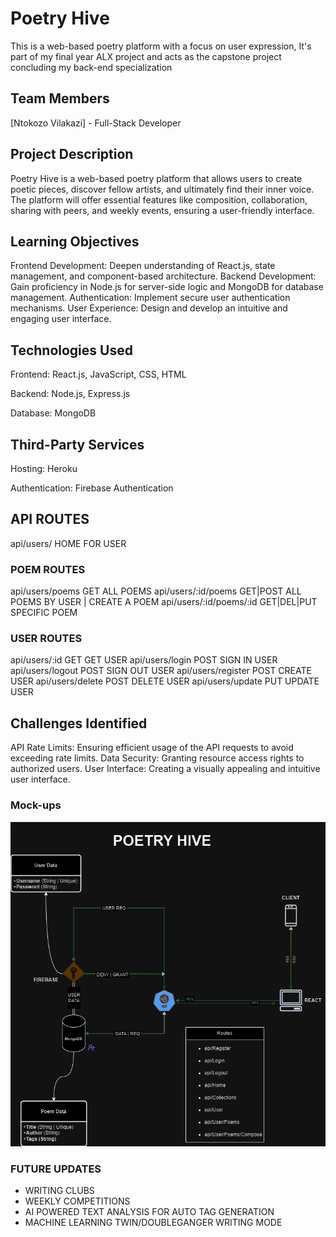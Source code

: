 # Poetry Hive
This is a web-based poetry platform with a focus on user expression, It's part of my final year ALX project and acts as the capstone project concluding my back-end specialization

## Team Members
[Ntokozo Vilakazi] - Full-Stack Developer

## Project Description
Poetry Hive is a web-based poetry platform that allows users to create poetic pieces, discover fellow artists, and ultimately find their inner voice. The platform will offer essential features like composition, collaboration, sharing with peers, and weekly events, ensuring a user-friendly interface.

## Learning Objectives
Frontend Development: Deepen understanding of React.js, state management, and component-based architecture.
Backend Development: Gain proficiency in Node.js for server-side logic and MongoDB for database management.
Authentication: Implement secure user authentication mechanisms.
User Experience: Design and develop an intuitive and engaging user interface.

## Technologies Used
Frontend: React.js, JavaScript, CSS, HTML

Backend: Node.js, Express.js

Database: MongoDB

## Third-Party Services
Hosting: Heroku

Authentication: Firebase Authentication

## API ROUTES

api/users/                  HOME FOR USER

### POEM ROUTES
api/users/poems             GET                     ALL POEMS 
api/users/:id/poems         GET|POST                ALL POEMS BY USER | CREATE A POEM
api/users/:id/poems/:id     GET|DEL|PUT             SPECIFIC POEM

### USER ROUTES
api/users/:id               GET                     GET USER
api/users/login             POST                    SIGN IN USER
api/users/logout            POST                    SIGN OUT USER
api/users/register          POST                    CREATE USER
api/users/delete            POST                    DELETE USER
api/users/update            PUT                     UPDATE USER

## Challenges Identified
API Rate Limits: Ensuring efficient usage of the API requests to avoid exceeding rate limits.
Data Security: Granting resource access rights to authorized users.
User Interface: Creating a visually appealing and intuitive user interface.


### Mock-ups
![App Architecture](Presentation/PoetryHive.drawio.png)

### FUTURE UPDATES
- WRITING CLUBS 
- WEEKLY COMPETITIONS
- AI POWERED TEXT ANALYSIS FOR AUTO TAG GENERATION
- MACHINE LEARNING TWIN/DOUBLEGANGER WRITING MODE
